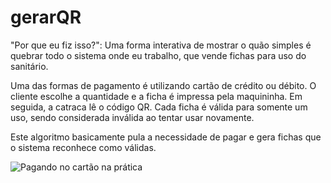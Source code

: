 # gerarQR

"Por que eu fiz isso?": Uma forma interativa de mostrar o quão simples é quebrar todo o sistema onde eu trabalho, que vende fichas para uso do sanitário.

Uma das formas de pagamento é utilizando cartão de crédito ou débito. O cliente escolhe a quantidade e a ficha é impressa pela maquininha. Em seguida, a catraca lê o código QR. Cada ficha é válida para somente um uso, sendo considerada inválida ao tentar usar novamente.

Este algoritmo basicamente pula a necessidade de pagar e gera fichas que o sistema reconhece como válidas.

![Pagando no cartão na prática](https://github.com/Paulo-HenriqueAP/gerarQR/blob/main/scr/processo%20para%20pagar%20no%20cart%C3%A3o.jpg)
